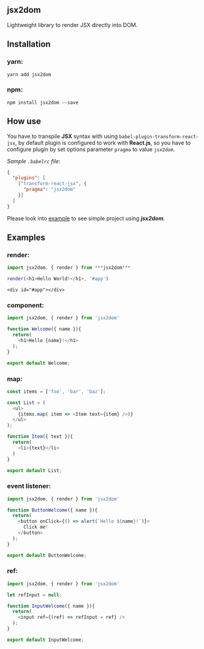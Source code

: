 ## jsx2dom
Lightweight library to render JSX directly into DOM.


## Installation

### yarn:
```
yarn add jsx2dom
```

### npm:
```
npm install jsx2dom --save
```

## How use

You have to transpile **JSX** syntax with using `babel-plugin-transform-react-jsx`, by default plugin is configured to work with **React.js**, so you have to configure plugin by set options parameter `pragma` to value `jsx2dom`.

*Sample `.babelrc` file*:
```json
{
  "plugins": [
    ["transform-react-jsx", {
      "pragma": "jsx2dom"
    }]
  ]
}
```

Please look into [example](https://github.com/jakub-gawlas/jsx2dom/tree/master/example) to see simple project using ***jsx2dom***.

## Examples

### render:

```js
import jsx2dom, { render } from ***jsx2dom***

render(<h1>Hello World!</h1>, '#app')
```

```
<div id="#app"></div>
```

### component:

```js
import jsx2dom, { render } from 'jsx2dom'

function Welcome({ name }){
  return(
    <h1>Hello {name}!</h1>
  );
}

export default Welcome;
```

### map:

```js
const items = ['foo', 'bar', 'baz'];

const List = (
  <ul>
    {items.map( item => <Item text={item} />)}
  </ul>
);

function Item({ text }){
  return(
    <li>{text}</li>
  )
}

export default List;
```

### event listener:

```js
import jsx2dom, { render } from 'jsx2dom'

function ButtonWelcome({ name }){
  return(
    <button onClick={() => alert(`Hello ${name}!`)}>
      Click me!
    </button>
  );
}

export default ButtonWelcome;
```

### ref:

```js
import jsx2dom, { render } from 'jsx2dom'

let refInput = null;

function InputWelcome({ name }){
  return(
    <input ref={(ref) => refInput = ref} />
  );
}

export default InputWelcome;
```